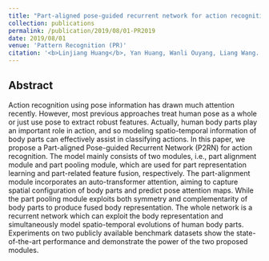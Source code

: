 ```yaml
---
title: "Part-aligned pose-guided recurrent network for action recognition"
collection: publications
permalink: /publication/2019/08/01-PR2019
date: 2019/08/01
venue: 'Pattern Recognition (PR)'
citation: '<b>Linjiang Huang</b>, Yan Huang, Wanli Ouyang, Liang Wang. &quot;Part-aligned pose-guided recurrent network for action recognition&quot;.<i>Pattern Recognition</i> <b>PR 2019</b>.'
---
```


## Abstract
Action recognition using pose information has drawn much attention recently. However, most previous approaches treat human pose as a whole or just use pose to extract robust features. Actually, human body parts play an important role in action, and so modeling spatio-temporal information of body parts can effectively assist in classifying actions. In this paper, we propose a Part-aligned Pose-guided Recurrent Network (P2RN) for action recognition. The model mainly consists of two modules, i.e., part alignment module and part pooling module, which are used for part representation learning and part-related feature fusion, respectively. The part-alignment module incorporates an auto-transformer attention, aiming to capture spatial configuration of body parts and predict pose attention maps. While the part pooling module exploits both symmetry and complementarity of body parts to produce fused body representation. The whole network is a recurrent network which can exploit the body representation and simultaneously model spatio-temporal evolutions of human body parts. Experiments on two publicly available benchmark datasets show the state-of-the-art performance and demonstrate the power of the two proposed modules.
